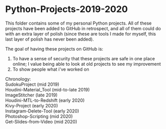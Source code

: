 # Python-Projects-2019-2020
This folder contains some of my personal Python projects. All of these projects have been added to GitHub in retrospect, and all of them could do with an extra layer of polish (since these are tools I made for myself, this last layer of polish has never been added).

The goal of having these projects on GitHub is:
  1) To have a sense of security that these projects are safe in one place online; I value being able to look at old projects to see my improvement
  3) To show people what i've worked on
  
Chronology:  
  SudokuProject (mid 2019)  
  Houdini-Material_Tool (mid-to-late 2019)  
  ImageStitcher (late 2019)  
  Houdini-MTL-to-Redshift (early 2020)  
  Kivy-Project (early 2020)  
  Instagram-Delete-Tool (early 2020)  
  Photoshop-Scripting (mid 2020)  
  Get-Slides-from-Video (mid 2020)  
